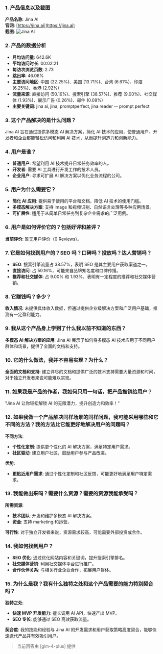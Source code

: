 ### 1. 产品信息以及截图

**产品名称**: Jina AI  
**官网**: [https://jina.ai](https://jina.ai)  
**截图**: ![Jina AI](https://cdn-images.toolify.ai/170349958829791309.jpg)

### 2. 产品的数据分析

- **月均访问量**: 642.6K
- **平均访问时长**: 00:02:21
- **每访次浏览页数**: 2.73
- **跳出率**: 46.08%
- **主要访问地区**: 中国 (22.25%)、美国 (13.71%)、台湾 (6.61%)、印度 (6.25%)、香港 (2.92%)
- **流量来源**: 直接访问 (50.16%)、搜索引擎 (38.57%)、推荐 (9.00%)、社交媒体 (1.93%)、展示广告 (0.26%)、邮件 (0.08%)
- **主要关键词**: jina ai, jina, promptperfect, jina reader -- prompt perfect

### 3. 这个产品解决的是什么问题？

Jina AI 旨在通过提供多模态 AI 解决方案，简化 AI 技术的应用，使普通用户、开发者和企业都能轻松访问和利用 AI 技术，从而提升创造力和创新能力。

### 4. 用户是谁？

- **普通用户**: 希望利用 AI 技术提升日常任务效率的人。
- **开发者**: 需要 AI 工具进行开发工作的技术人员。
- **企业用户**: 寻求可扩展 AI 解决方案以优化业务流程的公司。

### 5. 用户为什么需要它？

- **简化 AI 应用**: 提供易于使用的平台和文档，降低 AI 技术的使用门槛。
- **多模态解决方案**: 支持 image 和视频识别、自然语言处理等多种应用场景。
- **可扩展性**: 适用于从简单日常任务到复杂企业需求的广泛用例。

### 6. 用户是如何评价它的？包括好评和差评？

**当前评价**: 暂无用户评价（0 Reviews）。

### 7. 它是如何找到用户的？SEO 吗？口碑吗？投放吗？达人营销吗？

- **SEO**: 搜索引擎流量占 38.57%，表明 SEO 是其主要用户获取渠道之一。
- **直接访问**: 占 50.16%，可能来自品牌知名度和口碑传播。
- **推荐和社交媒体**: 占 9.00% 和 1.93%，表明有一定程度的推荐和社交媒体营销。

### 8. 它赚钱吗？多少？

**收入情况**: 未提供具体收入数据，但通过提供企业级解决方案和广泛用户基础，推测有一定盈利能力。

### 9. 我从这个产品身上学到了什么我以前不知道的东西？

**多模态 AI 解决方案的应用**: Jina AI 展示了如何将多模态 AI 技术应用于不同用户群体和场景，提供了全面的文档和支持。

### 10. 它的什么做法，我并不容易实现？为什么？

**全面的文档和支持**: 建立详尽的文档和提供广泛的技术支持需要大量资源和时间，对于独立开发者来说可能难以实现。

### 11. 如果我是产品的作者，我如何只用一句话，把产品推销给用户？

"Jina AI 让你轻松解锁 AI 的无限潜力，提升创造力和效率！"

### 12. 如果我做一个产品解决同样场景的同样问题，我可能采用哪些和它不同的方法？我的方法比它能更好地解决用户的问题吗？

**不同方法**:
- **个性化定制**: 提供更个性化的 AI 解决方案，满足特定用户需求。
- **社区驱动**: 建立用户社区，鼓励用户参与产品改进。

**优势**:
- **更贴近用户需求**: 通过个性化定制和社区反馈，可能更好地满足用户特定需求。

### 13. 我能做出来吗？需要什么资源？需要的资源我能承受吗？

**所需资源**:
- **技术团队**: 开发和维护多模态 AI 解决方案。
- **资金**: 支持 marketing 和运营。

**可行性**: 对于独立开发者来说，资源需求较高，可能需要外部投资或合作。

### 14. 我如何找到用户？

- **SEO 优化**: 通过优化网站内容和关键词，提升搜索引擎排名。
- **社交媒体营销**: 利用社交媒体平台进行推广。
- **合作伙伴关系**: 与相关行业企业合作，拓展用户群体。

### 15. 为什么是我？我有什么独特之处和这个产品需要的能力特别契合吗？

**独特之处**:
- **快速 MVP 开发能力**: 擅长调用 AI API，快速产出 MVP。
- **SEO 专长**: 能够通过 SEO 高效获取流量。

**契合度**: 我的技能和经验与 Jina AI 的开发需求和用户获取策略高度契合，能够快速迭代产品并有效吸引用户。

> 当前回答由 [glm-4-plus] 提供